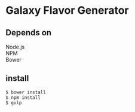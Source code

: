 # Galaxy Flavor Generator

## Depends on
Node.js    
NPM    
Bower    

## install
```
$ bower install
$ npm install
$ gulp
```